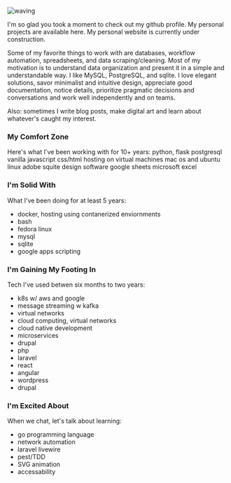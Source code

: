 ![waving](https://capsule-render.vercel.app/api?type=waving&height=200&text=hello%20everybody&fontAlign=40&fontAlignY=40&fontColor=ffffff&color=0:1f7a7a,4:008080,19:009999,65:3380cc,92:b53389,100:9d0759)

I'm so glad you took a moment to check out my github profile. My personal projects are available here. My personal website is currently under construction.

Some of my favorite things to work with are databases, workflow automation, spreadsheets, and data scraping/cleaning. Most of my motivation is to understand data organization and present it in a simple and understandable way. I like MySQL, PostgreSQL, and sqlite. I love elegant solutions, savor minimalist and intuitive design, appreciate good documentation, notice details, prioritize pragmatic decisions and conversations and work well independently and on teams.

Also: sometimes I write blog posts, make digital art and learn about whatever's caught my interest.

### My Comfort Zone
Here's what I've been working with for 10+ years:
python, flask
postgresql
vanilla javascript
css/html
hosting on virtual machines
mac os and ubuntu linux
adobe squite design software
google sheets
microsoft excel

### I'm Solid With
What I've been doing for at least 5 years:
- docker, hosting using contanerized enviornments
- bash
- fedora linux
- mysql
- sqlite
- google apps scripting

### I'm Gaining My Footing In
Tech I've used betwen six months to two years:
- k8s w/ aws and google
- message streaming w kafka
- virtual networks
- cloud computing, virtual networks
- cloud native development
- microservices
- drupal
- php
- laravel
- react
- angular
- wordpress
- drupal

### I'm Excited About
When we chat, let's talk about learning:
- go programming language
- network automation
- laravel livewire
- pest/TDD
- SVG animation
- accessability
